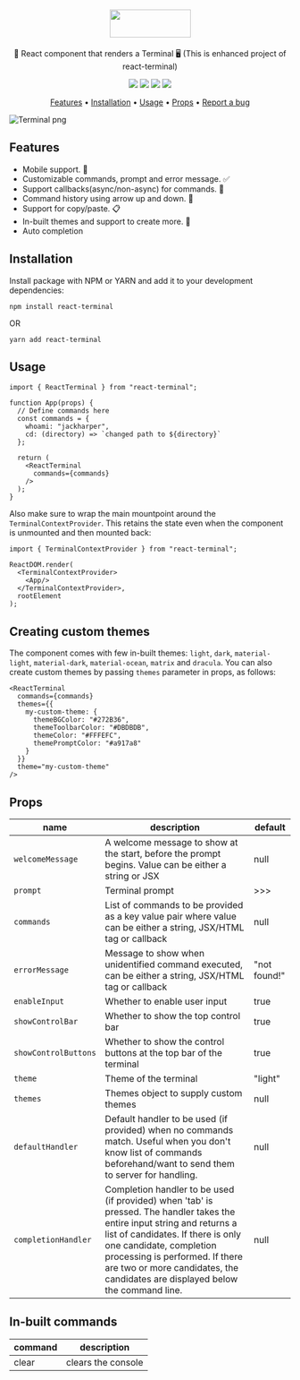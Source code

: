 <h1 align="center">
  <img src="https://react-terminal.sirv.com/static/terminal-logo-text.png" data-canonical-src="https://react-terminal.sirv.com/static/terminal-logo-text.png" width="145" height="50" />
</h1>

<p align="center">🚀 React component that renders a Terminal 🖥 (This is enhanced project of react-terminal)</p>

<p align="center">
  <a href="https://github.com/bony2023/react-terminal/actions?query=Build+and+Test"><img src="https://github.com/bony2023/react-terminal/workflows/Build%20and%20Test/badge.svg" data-canonical-src="https://github.com/bony2023/react-terminal/workflows/Build%20and%20Test/badge.svg"/></a>
  <a href="https://codecov.io/gh/bony2023/react-terminal"><img src="https://codecov.io/gh/bony2023/react-terminal/branch/main/graph/badge.svg?token=xt1kdpvlam" data-canonical-src="https://codecov.io/gh/bony2023/react-terminal/branch/main/graph/badge.svg?token=xt1kdpvlam"/></a>
  <a href="https://www.npmjs.com/package/react-terminal"><img src="https://img.shields.io/npm/v/react-terminal/latest" data-canonical-src="https://img.shields.io/npm/v/react-terminal/latest"/></a>
  <img src="https://img.shields.io/npm/l/react-terminal" data-canonical-src="https://img.shields.io/npm/l/react-terminal"/>
</p>

<p align="center">
  <a href="#features">Features</a> •
  <a href="#installation">Installation</a> •
  <a href="#usage">Usage</a> •
  <a href="#props">Props</a> •
  <a href="#report-a-bug">Report a bug</a>
</p>

![Terminal png](https://react-terminal.sirv.com/static/terminal-dracula.png)

## Features
- Mobile support. 📱
- Customizable commands, prompt and error message. ✅
- Support callbacks(async/non-async) for commands. 🔄
- Command history using arrow up and down. 🔼
- Support for copy/paste. 📋
- In-built themes and support to create more. 🚀
- Auto completion

## Installation
Install package with NPM or YARN and add it to your development dependencies:
```
npm install react-terminal
```
OR
```
yarn add react-terminal
```

## Usage
```
import { ReactTerminal } from "react-terminal";

function App(props) {
  // Define commands here
  const commands = {
    whoami: "jackharper",
    cd: (directory) => `changed path to ${directory}`
  };

  return (
    <ReactTerminal
      commands={commands}
    />
  );
}
```

Also make sure to wrap the main mountpoint around the `TerminalContextProvider`. This retains the state even when the component is unmounted and then mounted back:
```
import { TerminalContextProvider } from "react-terminal";

ReactDOM.render(
  <TerminalContextProvider>
    <App/>
  </TerminalContextProvider>,
  rootElement
);
```

## Creating custom themes
The component comes with few in-built themes: `light`, `dark`, `material-light`, `material-dark`, `material-ocean`, `matrix` and `dracula`. You can also create custom themes by passing `themes` parameter in props, as follows:

```
<ReactTerminal
  commands={commands}
  themes={{
    my-custom-theme: {
      themeBGColor: "#272B36",
      themeToolbarColor: "#DBDBDB",
      themeColor: "#FFFEFC",
      themePromptColor: "#a917a8"
    }
  }}
  theme="my-custom-theme"
/>
```

## Props
| name | description | default
|--|--|--
| `welcomeMessage` | A welcome message to show at the start, before the prompt begins. Value can be either a string or JSX | null
| `prompt` | Terminal prompt | >>>
| `commands` | List of commands to be provided as a key value pair where value can be either a string, JSX/HTML tag or callback | null
| `errorMessage` | Message to show when unidentified command executed, can be either a string, JSX/HTML tag or callback | "not found!"
| `enableInput` | Whether to enable user input | true
| `showControlBar` | Whether to show the top control bar | true
| `showControlButtons` | Whether to show the control buttons at the top bar of the terminal | true
| `theme` | Theme of the terminal | "light"
| `themes` | Themes object to supply custom themes | null
| `defaultHandler` | Default handler to be used (if provided) when no commands match. Useful when you don't know list of commands beforehand/want to send them to server for handling. | null
| `completionHandler` | Completion handler to be used (if provided) when 'tab' is pressed. The handler takes the entire input string and returns a list of candidates. If there is only one candidate, completion processing is performed. If there are two or more candidates, the candidates are displayed below the command line. | null


## In-built commands
| command | description |
|--|--|
| clear | clears the console |


